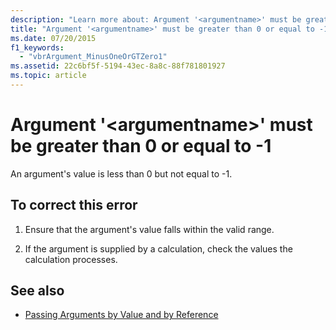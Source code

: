 ```yaml
---
description: "Learn more about: Argument '<argumentname>' must be greater than 0 or equal to -1"
title: "Argument '<argumentname>' must be greater than 0 or equal to -1"
ms.date: 07/20/2015
f1_keywords: 
  - "vbrArgument_MinusOneOrGTZero1"
ms.assetid: 22c6bf5f-5194-43ec-8a8c-88f781801927
ms.topic: article
---
```

# Argument '\<argumentname>' must be greater than 0 or equal to -1

An argument's value is less than 0 but not equal to -1.  
  
## To correct this error  
  
1. Ensure that the argument's value falls within the valid range.  
  
2. If the argument is supplied by a calculation, check the values the calculation processes.  
  
## See also

- [Passing Arguments by Value and by Reference](../programming-guide/language-features/procedures/passing-arguments-by-value-and-by-reference.md)
